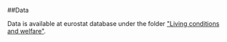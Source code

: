 ##Data

Data is available at eurostat database under the folder ["Living conditions and welfare"](https://ec.europa.eu/eurostat/web/main/data/database?node_code=livcon).


